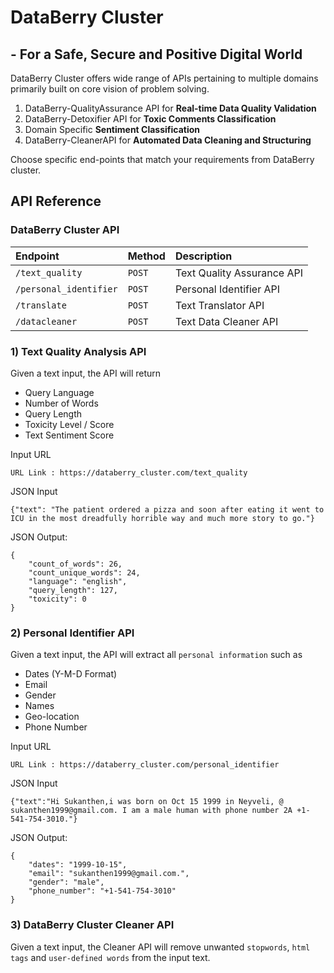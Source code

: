 
# DataBerry Cluster
## - For a Safe, Secure and Positive Digital World

DataBerry Cluster offers wide range of APIs pertaining to multiple domains primarily built on core vision of problem solving. 

1) DataBerry-QualityAssurance API for **Real-time Data Quality Validation**
2) DataBerry-Detoxifier API for **Toxic Comments Classification**
3) Domain Specific **Sentiment Classification**
4) DataBerry-CleanerAPI for **Automated Data Cleaning and Structuring** 

Choose specific end-points that match your requirements from DataBerry cluster.

## API Reference

### DataBerry Cluster API


| Endpoint        | Method   |   Description              |
| :--------       | :------- | :------------------------- |
| `/text_quality` | `POST`   | Text Quality Assurance API |
| `/personal_identifier`| `POST` | Personal Identifier API |
| `/translate` | `POST` | Text Translator API | 
| `/datacleaner` | `POST` | Text Data Cleaner API | 

### 1) Text Quality Analysis API
Given a text input, the API will return 
- Query Language
- Number of Words
- Query Length
- Toxicity Level / Score
- Text Sentiment Score

Input URL
```console
URL Link : https://databerry_cluster.com/text_quality
```

JSON Input
```console
{"text": "The patient ordered a pizza and soon after eating it went to ICU in the most dreadfully horrible way and much more story to go."}
```

JSON Output:
```
{
    "count_of_words": 26,
    "count_unique_words": 24,
    "language": "english",
    "query_length": 127,
    "toxicity": 0
}
```

### 2) Personal Identifier API
Given a text input, the API will extract all `personal information` such as
- Dates (Y-M-D Format)
- Email
- Gender
- Names
- Geo-location
- Phone Number

Input URL
```console
URL Link : https://databerry_cluster.com/personal_identifier
```

JSON Input
```console
{"text":"Hi Sukanthen,i was born on Oct 15 1999 in Neyveli, @ sukanthen1999@gmail.com. I am a male human with phone number 2A +1-541-754-3010."}
```

JSON Output:
```
{
    "dates": "1999-10-15",
    "email": "sukanthen1999@gmail.com.",
    "gender": "male",
    "phone_number": "+1-541-754-3010"
}
```

### 3) DataBerry Cluster Cleaner API
Given a text input, the Cleaner API will remove unwanted `stopwords`, `html tags` and `user-defined words` from the input text.
